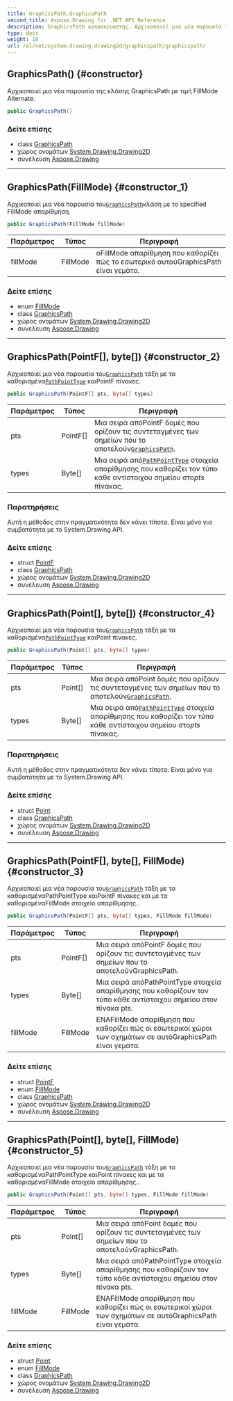 ```yaml
---
title: GraphicsPath.GraphicsPath
second_title: Aspose.Drawing for .NET API Reference
description: GraphicsPath κατασκευαστής. Αρχικοποιεί μια νέα παρουσία της κλάσης GraphicsPath με τιμή FillMode Alternate.
type: docs
weight: 10
url: /el/net/system.drawing.drawing2d/graphicspath/graphicspath/
---
```

## GraphicsPath() {#constructor}

Αρχικοποιεί μια νέα παρουσία της κλάσης GraphicsPath με τιμή FillMode Alternate.

```csharp
public GraphicsPath()
```

### Δείτε επίσης

* class [GraphicsPath](../)
* χώρος ονομάτων [System.Drawing.Drawing2D](../../graphicspath/)
* συνέλευση [Aspose.Drawing](../../../)

---

## GraphicsPath(FillMode) {#constructor_1}

Αρχικοποιεί μια νέα παρουσία του[`GraphicsPath`](../)κλάση με το specified FillMode απαρίθμηση.

```csharp
public GraphicsPath(FillMode fillMode)
```

| Παράμετρος | Τύπος | Περιγραφή |
| --- | --- | --- |
| fillMode | FillMode | οFillMode απαρίθμηση που καθορίζει πώς το εσωτερικό αυτούGraphicsPath είναι γεμάτο. |

### Δείτε επίσης

* enum [FillMode](../../fillmode/)
* class [GraphicsPath](../)
* χώρος ονομάτων [System.Drawing.Drawing2D](../../graphicspath/)
* συνέλευση [Aspose.Drawing](../../../)

---

## GraphicsPath(PointF[], byte[]) {#constructor_2}

Αρχικοποιεί μια νέα παρουσία του[`GraphicsPath`](../) τάξη με τα καθορισμένα[`PathPointType`](../../pathpointtype/) καιPointF πίνακες.

```csharp
public GraphicsPath(PointF[] pts, byte[] types)
```

| Παράμετρος | Τύπος | Περιγραφή |
| --- | --- | --- |
| pts | PointF[] | Μια σειρά απόPointF δομές που ορίζουν τις συντεταγμένες των σημείων που το αποτελούν[`GraphicsPath`](../). |
| types | Byte[] | Μια σειρά από[`PathPointType`](../../pathpointtype/) στοιχεία απαρίθμησης που καθορίζει τον τύπο κάθε αντίστοιχου σημείου στο*pts* πίνακας. |

### Παρατηρήσεις

Αυτή η μέθοδος στην πραγματικότητα δεν κάνει τίποτα. Είναι μόνο για συμβατότητα με το System.Drawing API.

### Δείτε επίσης

* struct [PointF](../../../system.drawing/pointf/)
* class [GraphicsPath](../)
* χώρος ονομάτων [System.Drawing.Drawing2D](../../graphicspath/)
* συνέλευση [Aspose.Drawing](../../../)

---

## GraphicsPath(Point[], byte[]) {#constructor_4}

Αρχικοποιεί μια νέα παρουσία του[`GraphicsPath`](../) τάξη με τα καθορισμένα[`PathPointType`](../../pathpointtype/) καιPoint πίνακες.

```csharp
public GraphicsPath(Point[] pts, byte[] types)
```

| Παράμετρος | Τύπος | Περιγραφή |
| --- | --- | --- |
| pts | Point[] | Μια σειρά απόPoint δομές που ορίζουν τις συντεταγμένες των σημείων που το αποτελούν[`GraphicsPath`](../). |
| types | Byte[] | Μια σειρά από[`PathPointType`](../../pathpointtype/) στοιχεία απαρίθμησης που καθορίζει τον τύπο κάθε αντίστοιχου σημείου στο*pts* πίνακας. |

### Παρατηρήσεις

Αυτή η μέθοδος στην πραγματικότητα δεν κάνει τίποτα. Είναι μόνο για συμβατότητα με το System.Drawing API.

### Δείτε επίσης

* struct [Point](../../../system.drawing/point/)
* class [GraphicsPath](../)
* χώρος ονομάτων [System.Drawing.Drawing2D](../../graphicspath/)
* συνέλευση [Aspose.Drawing](../../../)

---

## GraphicsPath(PointF[], byte[], FillMode) {#constructor_3}

Αρχικοποιεί μια νέα παρουσία του[`GraphicsPath`](../) τάξη με τα καθορισμέναPathPointType καιPointF πίνακες και με τα καθορισμέναFillMode στοιχείο απαρίθμησης..

```csharp
public GraphicsPath(PointF[] pts, byte[] types, FillMode fillMode)
```

| Παράμετρος | Τύπος | Περιγραφή |
| --- | --- | --- |
| pts | PointF[] | Μια σειρά απόPointF δομές που ορίζουν τις συντεταγμένες των σημείων που το αποτελούνGraphicsPath. |
| types | Byte[] | Μια σειρά απόPathPointType στοιχεία απαρίθμησης που καθορίζουν τον τύπο κάθε αντίστοιχου σημείου στον πίνακα pts. |
| fillMode | FillMode | ΕΝΑFillMode απαρίθμηση που καθορίζει πώς οι εσωτερικοί χώροι των σχημάτων σε αυτόGraphicsPath είναι γεμάτα. |

### Δείτε επίσης

* struct [PointF](../../../system.drawing/pointf/)
* enum [FillMode](../../fillmode/)
* class [GraphicsPath](../)
* χώρος ονομάτων [System.Drawing.Drawing2D](../../graphicspath/)
* συνέλευση [Aspose.Drawing](../../../)

---

## GraphicsPath(Point[], byte[], FillMode) {#constructor_5}

Αρχικοποιεί μια νέα παρουσία του[`GraphicsPath`](../) τάξη με τα καθορισμέναPathPointType καιPoint πίνακες και με τα καθορισμέναFillMode στοιχείο απαρίθμησης..

```csharp
public GraphicsPath(Point[] pts, byte[] types, FillMode fillMode)
```

| Παράμετρος | Τύπος | Περιγραφή |
| --- | --- | --- |
| pts | Point[] | Μια σειρά απόPoint δομές που ορίζουν τις συντεταγμένες των σημείων που το αποτελούνGraphicsPath. |
| types | Byte[] | Μια σειρά απόPathPointType στοιχεία απαρίθμησης που καθορίζουν τον τύπο κάθε αντίστοιχου σημείου στον πίνακα pts. |
| fillMode | FillMode | ΕΝΑFillMode απαρίθμηση που καθορίζει πώς οι εσωτερικοί χώροι των σχημάτων σε αυτόGraphicsPath είναι γεμάτα. |

### Δείτε επίσης

* struct [Point](../../../system.drawing/point/)
* enum [FillMode](../../fillmode/)
* class [GraphicsPath](../)
* χώρος ονομάτων [System.Drawing.Drawing2D](../../graphicspath/)
* συνέλευση [Aspose.Drawing](../../../)


